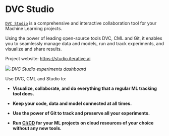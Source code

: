 # DVC Studio

[`DVC Studio`](https://studio.iterative.ai/) is a comprehensive and interactive
collaboration tool for your Machine Learning projects.

Using the power of leading open-source tools DVC, CML and Git, it enables you to
seamlessly manage data and models, run and track experiments, and visualize and
share results.

Project website: https://studio.iterative.ai

![](https://static.iterative.ai/img/studio/main.png) _DVC Studio experiments
dashboard_

Use DVC, CML and Studio to:

- **Visualize, collaborate, and do everything that a regular ML tracking tool
  does.**

- **Keep your code, data and model connected at all times.**

- **Use the power of Git to track and preserve all your experiments.**

- **Run [CI/CD](https://en.wikipedia.org/wiki/CI/CD) for your ML projects on
  cloud resources of your choice without any new tools.**
